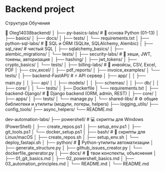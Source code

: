 # Backend project
Структура Обучения

📂 Oleg14038backend/
│
├── py-basics-labs/           # 🧩 основа Python (01–13)
│   ├── basics/
│   ├── docs/
│   ├── tests/
│   └── requirements.txt
│
├── python-sql-labs/          # 🧮 SQL и ORM (SQLite, SQLAlchemy, Alembic)
│   ├── sql_raw/              # чистый SQL
│   ├── sqlalchemy_basics/
│   ├── alembic_migrations/
│   └── tests/
│
├── security-labs/            # 🔐 хеши, JWT, токены, авторизация
│   ├── hashing/
│   ├── jwt_tokens/
│   ├── crypto_basics/
│   └── tests/
│
├── billing-labs/             # 💼 инвойсы, CSV, Excel, PDF
│   ├── csv_excel/
│   ├── pdf_reports/
│   ├── invoice_examples/
│   └── tests/
│
├── backend-FastAPI/          # ⚡ API сервер
│   ├── app/
│   │   ├── main.py
│   │   ├── api/
│   │   ├── models/
│   │   ├── schemas/
│   │   ├── db/
│   │   ├── core/
│   │   └── tests/
│   ├── Dockerfile
│   └── requirements.txt
│
├── backend-Django/           # 🧱 Django backend (ORM, admin, REST)
│   ├── core/
│   ├── apps/
│   ├── tests/
│   └── manage.py
│
└── shared-libs/              # ⚙️ общие библиотеки и утилиты (модули, логеры, helpers)   ├── logging_utils/
    ├── config_tools/
    ├── async_helpers/
    └── README.md

dev-automation-labs/
├── powershell/          # 💻 скрипты для Windows (PowerShell)
│   ├── create_repos.ps1
│   ├── setup_env.ps1
│   ├── git_tools.ps1
│   └── docker_setup.ps1
│
├── bash/                # 🐧 скрипты для Linux/macOS
│   ├── create_repos.sh
│   ├── setup_env.sh
│   └── deploy_fastapi.sh
│
├── python/              # 🐍 Python-утилиты автоматизации
│   ├── generate_structure.py
│   ├── github_issues_creator.py
│   └── dockerfile_generator.py
│
├── docs/                # 📖 твои конспекты, объяснения
│   ├── 01_git_basics.md
│   ├── 02_powershell_basics.md
│   ├── 03_automation_principles.md
│   └── README.md
│
└── README.md
